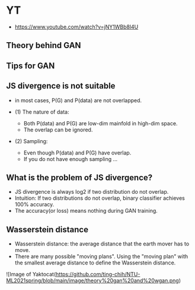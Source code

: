 # YT  
  * https://www.youtube.com/watch?v=jNY1WBb8l4U  

## Theory behind GAN  


## Tips for GAN  
## JS divergence is not suitable  

 * in most cases, P(G) and P(data) are not overlapped.  
 * (1) The nature of data:  
   * Both P(data) and P(G) are low-dim mainfold in high-dim space.  
   * The overlap can be ignored.  
 
 * (2) Sampling:  
   * Even though P(data) and P(G) have overlap.  
   * If you do not have enough sampling ...  
 
 
## What is the problem of JS divergence?  

 * JS divergence is always log2 if two distribution do not overlap.  
 * Intuition: If two distributions do not overlap, binary classifier achieves 100% accuracy.  
 * The accuracy(or loss) means nothing during GAN training.  

## Wasserstein distance  
 
 * Wasserstein distance: the average distance that the earth mover has to move.  
 * There are many possible "moving plans". Using the "moving plan" with the smallest average distance to define the Wasserstein distance.  
 
![Image of Yaktocat(https://github.com/ting-chih/NTU-ML2021spring/blob/main/image/theory%20gan%20and%20wgan.png)  
